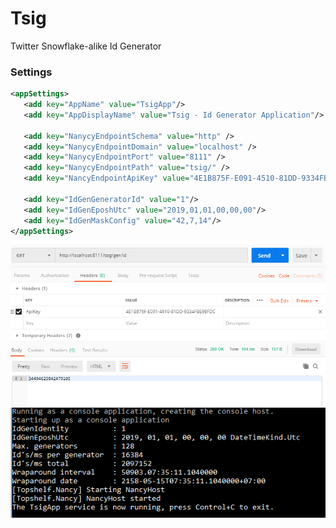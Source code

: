 # Tsig
Twitter Snowflake-alike Id Generator

### Settings

```xml
<appSettings>
   <add key="AppName" value="TsigApp"/>
   <add key="AppDisplayName" value="Tsig - Id Generator Application"/>
    
   <add key="NanycyEndpointSchema" value="http" />
   <add key="NanycyEndpointDomain" value="localhost" />
   <add key="NanycyEndpointPort" value="8111" />
   <add key="NanycyEndpointPath" value="tsig/" />
   <add key="NancyEndpointApiKey" value="4E1B875F-E091-4510-81DD-9334FBE98FDC" />

   <add key="IdGenGeneratorId" value="1"/>
   <add key="IdGenEposhUtc" value="2019,01,01,00,00,00"/>
   <add key="IdGenMaskConfig" value="42,7,14"/>
</appSettings>
```


<img src="https://raw.githubusercontent.com/minhhungit/Tsig/master/wiki/demo01.png" />

<img src="https://raw.githubusercontent.com/minhhungit/Tsig/master/wiki/demo02.png" />
